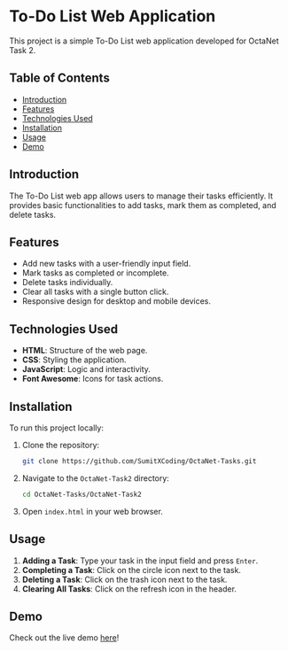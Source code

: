 # To-Do List Web Application

This project is a simple To-Do List web application developed for OctaNet Task 2.

## Table of Contents

- [Introduction](#introduction)
- [Features](#features)
- [Technologies Used](#technologies-used)
- [Installation](#installation)
- [Usage](#usage)
- [Demo](#demo)

## Introduction

The To-Do List web app allows users to manage their tasks efficiently. It provides basic functionalities to add tasks, mark them as completed, and delete tasks.

## Features

- Add new tasks with a user-friendly input field.
- Mark tasks as completed or incomplete.
- Delete tasks individually.
- Clear all tasks with a single button click.
- Responsive design for desktop and mobile devices.

## Technologies Used

- **HTML**: Structure of the web page.
- **CSS**: Styling the application.
- **JavaScript**: Logic and interactivity.
- **Font Awesome**: Icons for task actions.

## Installation

To run this project locally:

1. Clone the repository:
   ```bash
   git clone https://github.com/SumitXCoding/OctaNet-Tasks.git
   ```

2. Navigate to the `OctaNet-Task2` directory:
   ```bash
   cd OctaNet-Tasks/OctaNet-Task2
   ```

3. Open `index.html` in your web browser.

## Usage

1. **Adding a Task**: Type your task in the input field and press `Enter`.
2. **Completing a Task**: Click on the circle icon next to the task.
3. **Deleting a Task**: Click on the trash icon next to the task.
4. **Clearing All Tasks**: Click on the refresh icon in the header.


## Demo

Check out the live demo [here](https://sumitxcoding.github.io/OctaNet-Task2/)!
